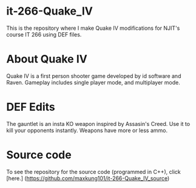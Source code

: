 it-266-Quake_IV
===============
This is the repository where I make Quake IV modifications for NJIT's course IT 266 using DEF files.

About Quake IV
==============
Quake IV is a first person shooter game developed by id software and Raven. Gameplay includes single player mode, and multiplayer mode.

DEF Edits
=========
The gauntlet is an insta KO weapon inspired by Assasin's Creed. Use it to kill your opponents instantly.
Weapons have more or less ammo.

Source code
===========
To see the repository for the source code (programmed in C++), click [here.] (https://github.com/maxkung101/it-266-Quake_IV_source)
